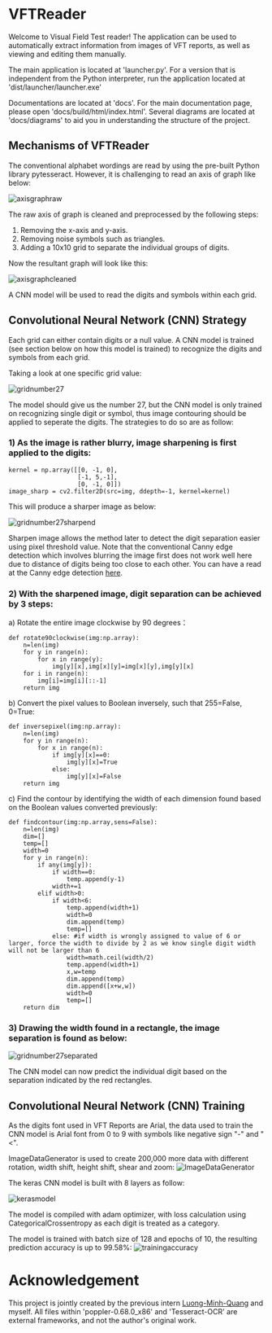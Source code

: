 # VFTReader

Welcome to Visual Field Test reader! The application can be used to automatically extract information from images of VFT reports, as well as viewing
and editing them manually.

The main application is located at 'launcher.py'. For a version that is independent from the Python interpreter, run the application located at 'dist/launcher/launcher.exe'

Documentations are located at 'docs'. For the main documentation page, please open 'docs/build/html/index.html'. Several diagrams are located at 'docs/diagrams' to aid you in
understanding the structure of the project.

<!-- Due to time constraint, and the author's proficiency at the time, the application can only function with a strict format for VFT reports. The folder 'docs/sample images' contains a few '_template.png' files, which shows the locations that the application will look for information. The folder also contains several '_sample.png' files, which are
reports that have been resized to the correct size. The "docs/test data" directory contains test reports that the program was able to perform relatively accurate on. You may preprocess your data such that all information fields in your data are in the same relative location as the fields in the test reports. -->

## Mechanisms of VFTReader
The conventional alphabet wordings are read by using the pre-built Python library pytesseract. However, it is challenging to read an axis of graph like below:

![axisgraphraw](https://raw.githubusercontent.com/kaiyang7766/VFTReader/main/docs/readmepics/axisgraphraw.PNG)

The raw axis of graph is cleaned and preprocessed by the following steps:
1) Removing the x-axis and y-axis.
2) Removing noise symbols such as triangles.
3) Adding a 10x10 grid to separate the individual groups of digits.

Now the resultant graph will look like this:

![axisgraphcleaned](https://raw.githubusercontent.com/kaiyang7766/VFTReader/main/docs/readmepics/axisgraphcleaned.PNG)

A CNN model will be used to read the digits and symbols within each grid.

## Convolutional Neural Network (CNN) Strategy
Each grid can either contain digits or a null value. A CNN model is trained (see section below on how this model is trained) to recognize the digits and symbols from each grid.

Taking a look at one specific grid value:

![gridnumber27](https://raw.githubusercontent.com/kaiyang7766/VFTReader/main/docs/readmepics/gridnumber27.PNG)

The model should give us the number 27, but the CNN model is only trained on recognizing single digit or symbol, thus image contouring should be applied to seperate the digits. The strategies to do so are as follow:
### 1) As the image is rather blurry, image sharpening is first applied to the digits:
```
kernel = np.array([[0, -1, 0],
                   [-1, 5,-1],
                   [0, -1, 0]])
image_sharp = cv2.filter2D(src=img, ddepth=-1, kernel=kernel)
```
This will produce a sharper image as below:

![gridnumber27sharpend](https://raw.githubusercontent.com/kaiyang7766/VFTReader/main/docs/readmepics/gridnumber27sharpened.PNG)

Sharpen image allows the method later to detect the digit separation easier using pixel threshold value. Note that the conventional Canny edge detection which involves blurring the image first does not work well here due to distance of digits being too close to each other. You can have a read at the Canny edge detection [here](https://www.thepythoncode.com/article/contour-detection-opencv-python).

### 2) With the sharpened image, digit separation can be achieved by 3 steps:
a) Rotate the entire image clockwise by 90 degrees：
```
def rotate90clockwise(img:np.array):
    n=len(img)
    for y in range(n):
        for x in range(y):
            img[y][x],img[x][y]=img[x][y],img[y][x]
    for i in range(n):
        img[i]=img[i][::-1]
    return img
```
b) Convert the pixel values to Boolean inversely, such that 255=False, 0=True:
```
def inversepixel(img:np.array):
    n=len(img)
    for y in range(n):
        for x in range(n):
            if img[y][x]==0:
                img[y][x]=True
            else:
                img[y][x]=False
    return img
```
c) Find the contour by identifying the width of each dimension found based on the Boolean values converted previously:
```
def findcontour(img:np.array,sens=False):
    n=len(img)
    dim=[]
    temp=[]
    width=0
    for y in range(n):
        if any(img[y]):
            if width==0:
                temp.append(y-1)
            width+=1
        elif width>0:
            if width<6:
                temp.append(width+1)
                width=0
                dim.append(temp)
                temp=[]
            else: #if width is wrongly assigned to value of 6 or larger, force the width to divide by 2 as we know single digit width will not be larger than 6
                width=math.ceil(width/2)
                temp.append(width+1)
                x,w=temp
                dim.append(temp)
                dim.append([x+w,w])
                width=0
                temp=[]
    return dim
```
### 3) Drawing the width found in a rectangle, the image separation is found as below:
![gridnumber27separated](https://raw.githubusercontent.com/kaiyang7766/VFTReader/main/docs/readmepics/gridnumber27separated.PNG)

The CNN model can now predict the individual digit based on the separation indicated by the red rectangles.

## Convolutional Neural Network (CNN) Training
As the digits font used in VFT Reports are Arial, the data used to train the CNN model is Arial font from 0 to 9 with symbols like negative sign "-" and "<".

ImageDataGenerator is used to create 200,000 more data with different rotation, width shift, height shift, shear and zoom:
![ImageDataGenerator](https://raw.githubusercontent.com/kaiyang7766/VFTReader/main/docs/readmepics/ImageDataGenerator.PNG)

The keras CNN model is built with 8 layers as follow:

![kerasmodel](https://raw.githubusercontent.com/kaiyang7766/VFTReader/main/docs/readmepics/kerasmodel.PNG)

The model is compiled with adam optimizer, with loss calculation using CategoricalCrossentropy as each digit is treated as a category.

The model is trained with batch size of 128 and epochs of 10, the resulting prediction accuracy is up to 99.58%:
![trainingaccuracy](https://raw.githubusercontent.com/kaiyang7766/VFTReader/main/docs/readmepics/trainingaccuracy.PNG)

# Acknowledgement

This project is jointly created by the previous intern [Luong-Minh-Quang](https://github.com/Luong-Minh-Quang/) and myself. All files within 'poppler-0.68.0_x86' and 'Tesseract-OCR' are external frameworks, and not the author's original work.
